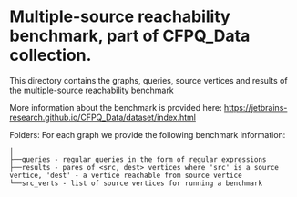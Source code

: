 Multiple-source reachability benchmark, part of CFPQ_Data collection.
===========================================================================

This directory contains the graphs, queries, source vertices and results of the multiple-source reachability benchmark

More information about the benchmark is provided here:
https://jetbrains-research.github.io/CFPQ_Data/dataset/index.html

Folders:
    For each graph we provide the following benchmark information:
```
│
├──queries - regular queries in the form of regular expressions
├──results - pares of <src, dest> vertices where 'src' is a source vertice, 'dest' - a vertice reachable from source vertice
└──src_verts - list of source vertices for running a benchmark

```